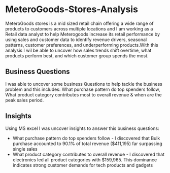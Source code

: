 # MeteroGoods-Stores-Analysis
MeteroGoods stores is a mid sized retail chain offering a wide range of products to customers across multiple locations and I am working as a Retail data analyst to help Meterogoods increase its retail performance by using sales and customer data to identify revenue drivers, seasonal patterns, customer preferences, and underperforming products.With this analysis I wil be able  to uncover how  sales trends shift overtime, what products perform best, and which customer group spends the most.

## Business Questions
  I was able to uncover some business Questions to help tackle the business problem and this includes: What purchase pattern do top spenders follow,
What product category contributes most to overall revenue & when are the peak sales period.

## Insights
Using MS excel I was uncover insights to answer this business questions: 
* What purchase pattern do top spenders follow - I discovered that  Bulk purchase accounted to 90.1% of total revenue ($411,195) far surpassing single sales
* What product category contributes to overall revenue - I discovered that electronics  led all product categories with $159,965. This dominance indicates strong customer demands for tech products and gadgets

